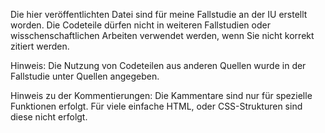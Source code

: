 Die hier veröffentlichten Datei sind für meine Fallstudie an der IU erstellt worden. Die Codeteile dürfen nicht in weiteren Fallstudien oder wisschenschaftlichen Arbeiten verwendet werden, wenn Sie nicht korrekt zitiert werden.

Hinweis: Die Nutzung von Codeteilen aus anderen Quellen wurde in der Fallstudie unter Quellen angegeben.

Hinweis zu der Kommentierungen: Die Kammentare sind nur für spezielle Funktionen erfolgt. Für viele einfache HTML, oder CSS-Strukturen sind diese nicht erfolgt.
